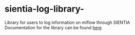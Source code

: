 # sientia-log-library-
Library for users to log information on mlflow through SIENTIA
Documentation for the library can be found [here](https://psychic-waddle-7kwrrmw.pages.github.io/)
